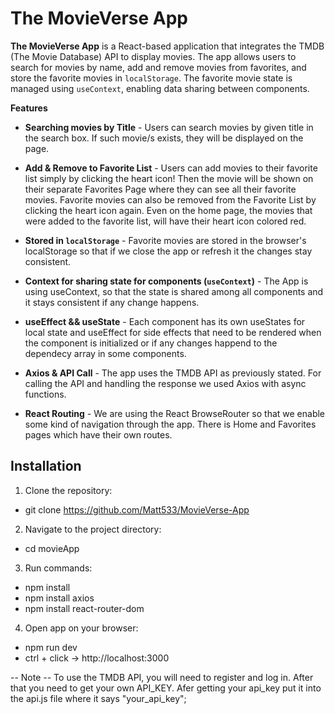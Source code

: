 # The MovieVerse App

**The MovieVerse App** is a React-based application that integrates the TMDB (The Movie Database) API to display movies. The app allows users to search for movies by name, add and remove movies from favorites, and store the favorite movies in `localStorage`. The favorite movie state is managed using `useContext`, enabling data sharing between components.

**Features** 

- **Searching movies by Title** - Users can search movies by given title in the search box. If such movie/s exists, they will be displayed on the page.

- **Add & Remove to Favorite List** - Users can add movies to their favorite list simply by clicking the heart icon! Then the movie will  be shown on their separate Favorites Page where they can see all their favorite movies. Favorite movies can also be removed from the Favorite List by clicking the heart icon again. Even on the home page, the movies that were added to the favorite list, will have their heart icon colored red.

- **Stored in `localStorage`** - Favorite movies are stored in the browser's localStorage so that if we close the app or refresh it the changes stay consistent.

- **Context for sharing state for components (`useContext`)** - The App is using useContext, so that the state is shared among all components and it stays consistent if any change happens.

- **useEffect && useState** - Each component has its own useStates for local state and useEffect for side effects that need to be rendered when the component is initialized or if any changes happend to the dependecy array in some components.

- **Axios & API Call** - The app uses the TMDB API as previously stated. For calling the API and handling the response we used Axios with async functions.

- **React Routing** - We are using the React BrowseRouter so that we enable some kind of navigation through the app. There is Home and Favorites pages which have their own routes. 

## Installation

1. Clone the repository: 
- git clone https://github.com/Matt533/MovieVerse-App

2. Navigate to the project directory:
- cd movieApp

3. Run commands:
- npm install
- npm install axios
- npm install react-router-dom 

4. Open app on your browser:
- npm run dev
- ctrl + click -> http://localhost:3000

-- Note --
To use the TMDB API, you will need to register and log in.
After that you need to get your own API_KEY. Afer getting your api_key put it into the api.js file where it says "your_api_key";
